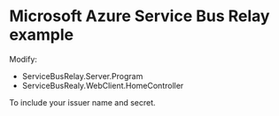 # Microsoft Azure Service Bus Relay example

Modify: 

* ServiceBusRelay.Server.Program 
* ServiceBusRealy.WebClient.HomeController

To include your issuer name and secret.
